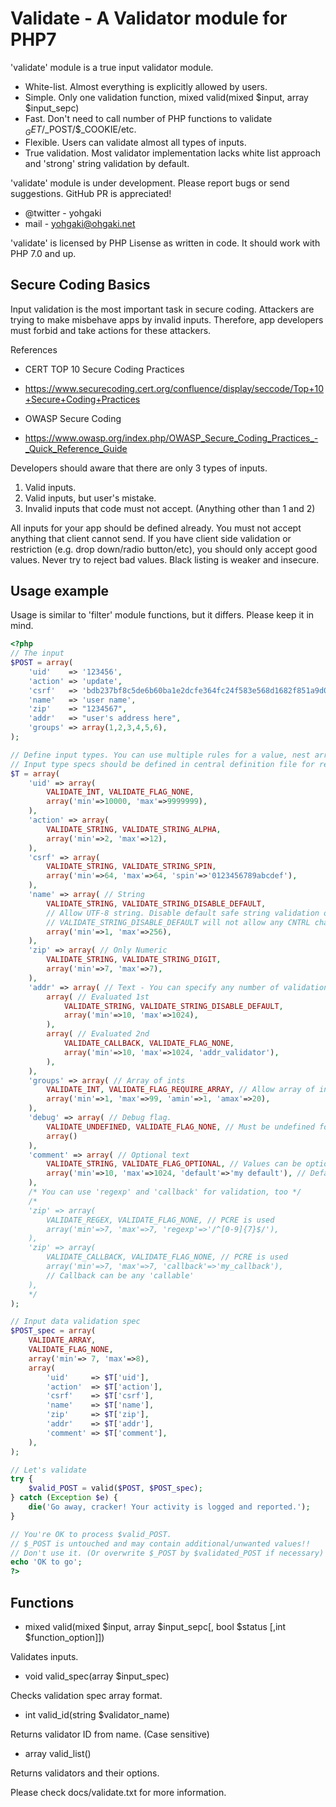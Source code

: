 # Validate - A Validator module for PHP7

'validate' module is a true input validator module.

* White-list. Almost everything is explicitly allowed by users.
* Simple. Only one validation function, mixed valid(mixed $input, array $input_sepc)
* Fast. Don't need to call number of PHP functions to validate $_GET/$_POST/$_COOKIE/etc.
* Flexible. Users can validate almost all types of inputs.
* True validation. Most validator implementation lacks white list approach and 'strong' string validation by default.


'validate' module is under development. Please report bugs or send suggestions. GitHub PR is appreciated!

* @twitter - yohgaki
* mail - yohgaki@ohgaki.net

'validate' is licensed by PHP Lisense as written in code. It should work with PHP 7.0 and up.

## Secure Coding Basics

Input validation is the most important task in secure
coding. Attackers are trying to make misbehave apps by invalid
inputs. Therefore, app developers must forbid and take actions for
these attackers.

References
* CERT TOP 10 Secure Coding Practices
* https://www.securecoding.cert.org/confluence/display/seccode/Top+10+Secure+Coding+Practices

* OWASP Secure Coding 
* https://www.owasp.org/index.php/OWASP_Secure_Coding_Practices_-_Quick_Reference_Guide

Developers should aware that there are only 3 types of inputs.

1. Valid inputs.
2. Valid inputs, but user's mistake.
3. Invalid inputs that code must not accept. (Anything other than 1 and 2)

All inputs for your app should be defined already. You must not accept
anything that client cannot send.  If you have client side validation
or restriction (e.g. drop down/radio button/etc), you should only
accept good values. Never try to reject bad values. Black listing is
weaker and insecure.

## Usage example

Usage is similar to 'filter' module functions, but it differs. Please keep it in mind.

```php
<?php
// The input
$POST = array(
    'uid'    => '123456',
    'action' => 'update',
    'csrf'   => 'bdb237bf8c5de6b60ba1e2dcfe364fc24f583e568d1682f851a9d0f11a45c78d',
    'name'   => 'user name',
    'zip'    => "1234567",
    'addr'   => "user's address here",
    'groups' => array(1,2,3,4,5,6),
);

// Define input types. You can use multiple rules for a value, nest arrays as many as you want.
// Input type specs should be defined in central definition file for real usage
$T = array(
    'uid' => array(
        VALIDATE_INT, VALIDATE_FLAG_NONE,
        array('min'=>10000, 'max'=>9999999),
    ),
    'action' => array(
        VALIDATE_STRING, VALIDATE_STRING_ALPHA,
        array('min'=>2, 'max'=>12),
    ),
    'csrf' => array(
        VALIDATE_STRING, VALIDATE_STRING_SPIN,
        array('min'=>64, 'max'=>64, 'spin'=>'0123456789abcdef'),
    ),
    'name' => array( // String
        VALIDATE_STRING, VALIDATE_STRING_DISABLE_DEFAULT,
        // Allow UTF-8 string. Disable default safe string validation only allow alnum and ._-
        // VALIDATE_STRING_DISABLE_DEFAULT will not allow any CNTRL chars including newlines
        array('min'=>1, 'max'=>256),
    ),
    'zip' => array( // Only Numeric
        VALIDATE_STRING, VALIDATE_STRING_DIGIT,
        array('min'=>7, 'max'=>7),
    ),
    'addr' => array( // Text - You can specify any number of validation rules by array
        array( // Evaluated 1st
            VALIDATE_STRING, VALIDATE_STRING_DISABLE_DEFAULT,
            array('min'=>10, 'max'=>1024),
        ),
        array( // Evaluated 2nd
            VALIDATE_CALLBACK, VALIDATE_FLAG_NONE,
            array('min'=>10, 'max'=>1024, 'addr_validator'),
        ),
    ),
    'groups' => array( // Array of ints
        VALIDATE_INT, VALIDATE_FLAG_REQUIRE_ARRAY, // Allow array of ints
        array('min'=>1, 'max'=>99, 'amin'=>1, 'amax'=>20),
    ),
    'debug' => array( // Debug flag.
        VALIDATE_UNDEFINED, VALIDATE_FLAG_NONE, // Must be undefined for production. If defined, exception/error
        array()
    ),
    'comment' => array( // Optional text
        VALIDATE_STRING, VALIDATE_FLAG_OPTIONAL, // Values can be optional
        array('min'=>10, 'max'=>1024, 'default'=>'my default'), // Default can be set
    ),
    /* You can use 'regexp' and 'callback' for validation, too */
    /*
    'zip' => array(
        VALIDATE_REGEX, VALIDATE_FLAG_NONE, // PCRE is used
        array('min'=>7, 'max'=>7, 'regexp'=>'/^[0-9]{7}$/'),
    ),
    'zip' => array(
        VALIDATE_CALLBACK, VALIDATE_FLAG_NONE, // PCRE is used
        array('min'=>7, 'max'=>7, 'callback'=>'my_callback'),
        // Callback can be any 'callable'
    ),
    */
);

// Input data validation spec
$POST_spec = array(
    VALIDATE_ARRAY,
    VALIDATE_FLAG_NONE,
    array('min'=> 7, 'max'=>8),
    array(
        'uid'     => $T['uid'],
        'action'  => $T['action'],
        'csrf'    => $T['csrf'],
        'name'    => $T['name'],
        'zip'     => $T['zip'],
        'addr'    => $T['addr'],
        'comment' => $T['comment'],
    ),
);

// Let's validate
try {
    $valid_POST = valid($POST, $POST_spec);
} catch (Exception $e) {
    die('Go away, cracker! Your activity is logged and reported.');
}

// You're OK to process $valid_POST.
// $_POST is untouched and may contain additional/unwanted values!!
// Don't use it. (Or overwrite $_POST by $validated_POST if necessary)
echo 'OK to go';
?>
```


## Functions

* mixed valid(mixed $input, array $input_sepc[, bool $status [,int $function_option]])

Validates inputs.

* void valid_spec(array $input_spec)

Checks validation spec array format.

* int valid_id(string $validator_name)

Returns validator ID from name. (Case sensitive)

* array valid_list()

Returns validators and their options.


Please check docs/validate.txt for more information.

